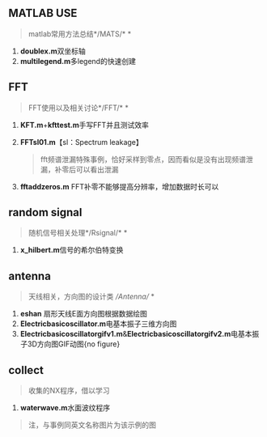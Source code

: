 ## MATLAB USE

> matlab常用方法总结*/MATS/* *

1. **doublex.m**双坐标轴
2. **multilegend.m**多legend的快速创建

## FFT

> FFT使用以及相关讨论*/FFT/* *

1. **KFT.m**+**kfttest.m**手写FFT并且测试效率

2. **FFTsl01.m**【sl：Spectrum leakage】

   >  fft频谱泄漏特殊事例，恰好采样到零点，因而看似是没有出现频谱泄漏，补零后可以看出泄漏

3. **fftaddzeros.m** FFT补零不能够提高分辨率，增加数据时长可以

## random signal

> 随机信号相关处理*/Rsignal/* *

1. **x_hilbert.m**信号的希尔伯特变换

## antenna

> 天线相关，方向图的设计类 */Antenna/* *

1. **eshan** 扇形天线E面方向图根据数据绘图
2. **Electricbasicoscillator.m**电基本振子三维方向图
3. **Electricbasicoscillatorgifv1.m**&**Electricbasicoscillatorgifv2.m**电基本振子3D方向图GIF动图{no figure}

## collect

> 收集的NX程序，借以学习

1. **waterwave.m**水面波纹程序



> 注，与事例同英文名称图片为该示例的图


